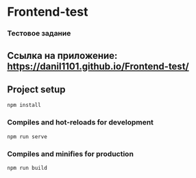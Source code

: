 # Frontend-test

### Тестовое задание
## Ссылка на приложение: https://danil1101.github.io/Frontend-test/

## Project setup
```
npm install
```

### Compiles and hot-reloads for development
```
npm run serve
```

### Compiles and minifies for production
```
npm run build
```


